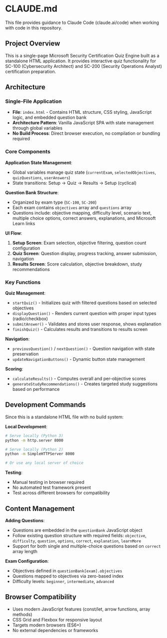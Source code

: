 # CLAUDE.md

This file provides guidance to Claude Code (claude.ai/code) when working with code in this repository.

## Project Overview

This is a single-page Microsoft Security Certification Quiz Engine built as a standalone HTML application. It provides interactive quiz functionality for SC-100 (Cybersecurity Architect) and SC-200 (Security Operations Analyst) certification preparation.

## Architecture

### Single-File Application
- **File**: `index.html` - Contains HTML structure, CSS styling, JavaScript logic, and embedded question bank
- **Architecture Pattern**: Vanilla JavaScript SPA with state management through global variables
- **No Build Process**: Direct browser execution, no compilation or bundling required

### Core Components

**Application State Management**:
- Global variables manage quiz state (`currentExam`, `selectedObjectives`, `quizQuestions`, `userAnswers`)
- State transitions: Setup → Quiz → Results → Setup (cyclical)

**Question Bank Structure**:
- Organized by exam type (`SC-100`, `SC-200`)
- Each exam contains `objectives` array and `questions` array
- Questions include: objective mapping, difficulty level, scenario text, multiple choice options, correct answers, explanations, and Microsoft Learn links

**UI Flow**:
1. **Setup Screen**: Exam selection, objective filtering, question count configuration
2. **Quiz Screen**: Question display, progress tracking, answer submission, navigation
3. **Results Screen**: Score calculation, objective breakdown, study recommendations

### Key Functions

**Quiz Management**:
- `startQuiz()` - Initializes quiz with filtered questions based on selected objectives
- `displayQuestion()` - Renders current question with proper input types (radio/checkbox)
- `submitAnswer()` - Validates and stores user response, shows explanation
- `finishQuiz()` - Calculates results and transitions to results screen

**Navigation**:
- `previousQuestion()` / `nextQuestion()` - Question navigation with state preservation
- `updateNavigationButtons()` - Dynamic button state management

**Scoring**:
- `calculateResults()` - Computes overall and per-objective scores
- `generateStudyRecommendations()` - Creates targeted study suggestions based on performance

## Development Commands

Since this is a standalone HTML file with no build system:

**Local Development**:
```bash
# Serve locally (Python 3)
python -m http.server 8000

# Serve locally (Python 2)
python -m SimpleHTTPServer 8000

# Or use any local server of choice
```

**Testing**:
- Manual testing in browser required
- No automated test framework present
- Test across different browsers for compatibility

## Content Management

**Adding Questions**:
- Questions are embedded in the `questionBank` JavaScript object
- Follow existing question structure with required fields: `objective`, `difficulty`, `question`, `options`, `correct`, `explanation`, `learnMore`
- Support for both single and multiple-choice questions based on `correct` array length

**Exam Configuration**:
- Objectives defined in `questionBank[exam].objectives`
- Questions mapped to objectives via zero-based index
- Difficulty levels: `beginner`, `intermediate`, `advanced`

## Browser Compatibility

- Uses modern JavaScript features (const/let, arrow functions, array methods)
- CSS Grid and Flexbox for responsive layout
- Targets modern browsers (ES6+)
- No external dependencies or frameworks